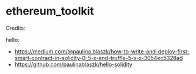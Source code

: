 # ethereum_toolkit

Credits:

hello:
  - https://medium.com/@paulina.blaszk/how-to-write-and-deploy-first-smart-contract-in-solidity-0-5-x-and-truffle-5-x-x-3054ec5328ad
  - https://github.com/paulinablaszk/hello-solidity
